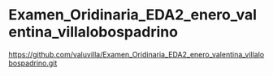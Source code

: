 # Examen_Oridinaria_EDA2_enero_valentina_villalobospadrino
 
https://github.com/valuvilla/Examen_Oridinaria_EDA2_enero_valentina_villalobospadrino.git
